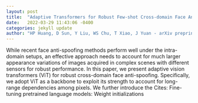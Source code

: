 ```yaml
---
layout: post
title:  "Adaptive Transformers for Robust Few-shot Cross-domain Face Anti-spoofing"
date:   2022-03-29 11:43:06 -0400
categories: jekyll update
author: "HP Huang, D Sun, Y Liu, WS Chu, T Xiao, J Yuan - arXiv preprint arXiv , 2022"
---
```

While recent face anti-spoofing methods perform well under the intra-domain setups, an effective approach needs to account for much larger appearance variations of images acquired in complex scenes with different sensors for robust performance. In this paper, we present adaptive vision transformers (ViT) for robust cross-domain face anti-spoofing. Specifically, we adopt ViT as a backbone to exploit its strength to account for long-range dependencies among pixels. We further introduce the Cites: Fine-tuning pretrained language models: Weight initializations